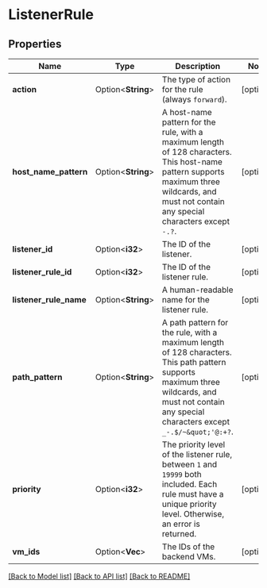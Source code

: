 # ListenerRule

## Properties

Name | Type | Description | Notes
------------ | ------------- | ------------- | -------------
**action** | Option<**String**> | The type of action for the rule (always `forward`). | [optional]
**host_name_pattern** | Option<**String**> | A host-name pattern for the rule, with a maximum length of 128 characters. This host-name pattern supports maximum three wildcards, and must not contain any special characters except `-.?`. | [optional]
**listener_id** | Option<**i32**> | The ID of the listener. | [optional]
**listener_rule_id** | Option<**i32**> | The ID of the listener rule. | [optional]
**listener_rule_name** | Option<**String**> | A human-readable name for the listener rule. | [optional]
**path_pattern** | Option<**String**> | A path pattern for the rule, with a maximum length of 128 characters. This path pattern supports maximum three wildcards, and must not contain any special characters except `_-.$/~&quot;'@:+?`. | [optional]
**priority** | Option<**i32**> | The priority level of the listener rule, between `1` and `19999` both included. Each rule must have a unique priority level. Otherwise, an error is returned. | [optional]
**vm_ids** | Option<**Vec<String>**> | The IDs of the backend VMs. | [optional]

[[Back to Model list]](../README.md#documentation-for-models) [[Back to API list]](../README.md#documentation-for-api-endpoints) [[Back to README]](../README.md)


